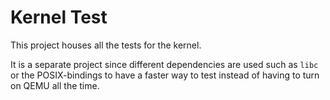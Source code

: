 # Kernel Test

This project houses all the tests for the kernel.

It is a separate project since different dependencies are used such as `libc`
or the POSIX-bindings to have a faster way to test instead of having to turn on
QEMU all the time.
